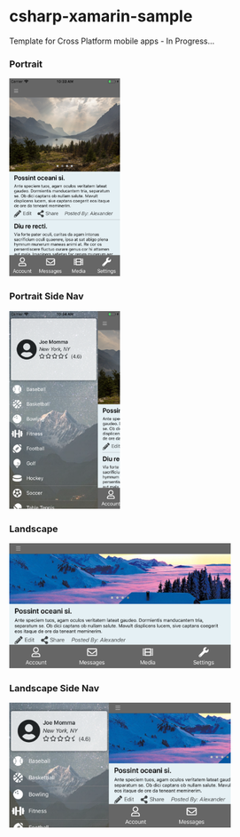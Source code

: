 # csharp-xamarin-sample

Template for Cross Platform mobile apps - In Progress...

### Portrait
<img src="/Sample/Screenshots/portrait.png?raw=true" alt="drawing" width="200px"/>

### Portrait Side Nav
<img src="/Sample/Screenshots/portraitnav.png?raw=true" alt="drawing" width="200px"/>

### Landscape
<img src="/Sample/Screenshots/landscape.png?raw=true" alt="drawing" width="400px"/>

### Landscape Side Nav
<img src="/Sample/Screenshots/landscapenav.png?raw=true" alt="drawing" width="400px"/>
